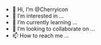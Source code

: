 - 👋 Hi, I’m @Cherryicon
- 👀 I’m interested in ...
- 🌱 I’m currently learning ...
- 💞️ I’m looking to collaborate on ...
- 📫 How to reach me ...

<!---
Cherryicon/Cherryicon is a ✨ special ✨ repository because its `README.md` (this file) appears on your GitHub profile.
You can click the Preview link to take a look at your changes.
--->
